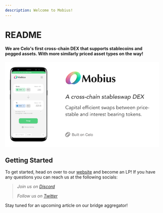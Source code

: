 ```yaml
---
description: Welcome to Mobius!
---
```


# README

#### We are Celo's first cross-chain DEX that supports stablecoins and pegged assets. With more similarly priced asset types on the way!

![](.gitbook/assets/image.png)

## Getting Started <a id="8698"></a>

To get started, head on over to our [website](https://www.mobius.money/#/pool) and become an LP! If you have any questions you can reach us at the following socials:

> _Join us on_ [_Discord_](https://discord.gg/YVJycuqk)
>
> _Follow us on_ [_Twitter_](https://twitter.com/MobiusMoney)

Stay tuned for an upcoming article on our bridge aggregator!





